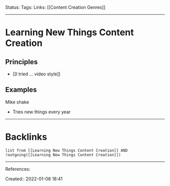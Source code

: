 Status: 
Tags: 
Links: [[Content Creation Genres]]
___
# Learning New Things Content Creation
## Principles
- [[I tried ... video style]]

## Examples
Mike shake
- Tries new things every year
___
# Backlinks
```dataview
list from [[Learning New Things Content Creation]] AND !outgoing([[Learning New Things Content Creation]])
```
___
References:

Created:: 2022-01-08 18:41
